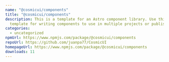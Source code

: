 ```yaml
---
name: "@cosmicui/components"
title: "@cosmicui/components"
description: This is a template for an Astro component library. Use this
  template for writing components to use in multiple projects or publish to NPM.
categories:
  - uncategorized
npmUrl: https://www.npmjs.com/package/@cosmicui/components
repoUrl: https://github.com/juanpa77/CosmicUI
homepageUrl: https://www.npmjs.com/package/@cosmicui/components
downloads: 11
---
```

